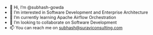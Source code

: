 - 👋 Hi, I’m @subhash-gowda
- 👀 I’m interested in Software Development and Enterprise Architecture
- 🌱 I’m currently learning Apache Airflow Orchestration
- 💞️ I’m looking to collaborate on Software Development
- 📫 You can reach me on subhash@suraviconsulting.com

<!---
subhash-gowda/subhash-gowda is a ✨ special ✨ repository because its `README.md` (this file) appears on your GitHub profile.
You can click the Preview link to take a look at your changes.
--->
